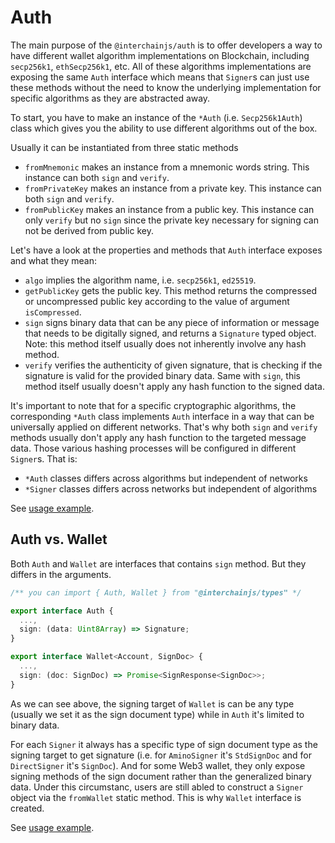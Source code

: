 # Auth

The main purpose of the `@interchainjs/auth` is to offer developers a way to have different wallet algorithm implementations on Blockchain, including `secp256k1`, `ethSecp256k1`, etc. All of these algorithms implementations are exposing the same `Auth` interface which means that `Signer`s can just use these methods without the need to know the underlying implementation for specific algorithms as they are abstracted away.

To start, you have to make an instance of the `*Auth` (i.e. `Secp256k1Auth`) class which gives you the ability to use different algorithms out of the box.

Usually it can be instantiated from three static methods

- `fromMnemonic` makes an instance from a mnemonic words string. This instance can both `sign` and `verify`.
- `fromPrivateKey` makes an instance from a private key. This instance can both `sign` and `verify`.
- `fromPublicKey` makes an instance from a public key. This instance can only `verify` but no `sign` since the private key necessary for signing can not be derived from public key.

Let's have a look at the properties and methods that `Auth` interface exposes and what they mean:

- `algo` implies the algorithm name, i.e. `secp256k1`, `ed25519`.
- `getPublicKey` gets the public key. This method returns the compressed or uncompressed public key according to the value of argument `isCompressed`.
- `sign` signs binary data that can be any piece of information or message that needs to be digitally signed, and returns a `Signature` typed object. Note: this method itself usually does not inherently involve any hash method.
- `verify` verifies the authenticity of given signature, that is checking if the signature is valid for the provided binary data. Same with `sign`, this method itself usually doesn't apply any hash function to the signed data.

It's important to note that for a specific cryptographic algorithms, the corresponding `*Auth` class implements `Auth` interface in a way that can be universally applied on different networks. That's why both `sign` and `verify` methods usually don't apply any hash function to the targeted message data. Those various hashing processes will be configured in different `Signer`s. That is:

- `*Auth` classes differs across algorithms but independent of networks
- `*Signer` classes differs across networks but independent of algorithms

See [usage example](/docs/signer.md#signer--auth).

## Auth vs. Wallet

Both `Auth` and `Wallet` are interfaces that contains `sign` method. But they differs in the arguments.

```ts
/** you can import { Auth, Wallet } from "@interchainjs/types" */

export interface Auth {
  ...,
  sign: (data: Uint8Array) => Signature;
}

export interface Wallet<Account, SignDoc> {
  ...,
  sign: (doc: SignDoc) => Promise<SignResponse<SignDoc>>;
}
```

As we can see above, the signing target of `Wallet` is can be any type (usually we set it as the sign document type) while in `Auth` it's limited to binary data.

For each `Signer` it always has a specific type of sign document type as the signing target to get signature (i.e. for `AminoSigner` it's `StdSignDoc` and for `DirectSigner` it's `SignDoc`). And for some Web3 wallet, they only expose signing methods of the sign document rather than the generalized binary data. Under this circumstanc, users are still abled to construct a `Signer` object via the `fromWallet` static method. This is why `Wallet` interface is created.

See [usage example](/docs/signer.md#signer--wallet).
